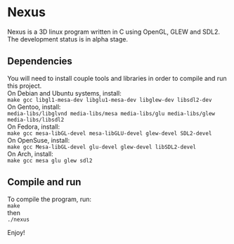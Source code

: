 # Nexus

Nexus is a 3D linux program written in C using OpenGL, GLEW and SDL2.  
The development status is in alpha stage.  

## Dependencies

You will need to install couple tools and libraries in order to compile and run this project.  
On Debian and Ubuntu systems, install:  
```make gcc libgl1-mesa-dev libglu1-mesa-dev libglew-dev libsdl2-dev```  
On Gentoo, install:  
```media-libs/libglvnd media-libs/mesa media-libs/glu media-libs/glew media-libs/libsdl2```  
On Fedora, install:  
```make gcc mesa-libGL-devel mesa-libGLU-devel glew-devel SDL2-devel```  
On OpenSuse, install:  
```make gcc Mesa-libGL-devel glu-devel glew-devel libSDL2-devel```  
On Arch, install:  
```make gcc mesa glu glew sdl2```  

## Compile and run

To compile the program, run:  
```make```  
then  
```./nexus```  

Enjoy!

